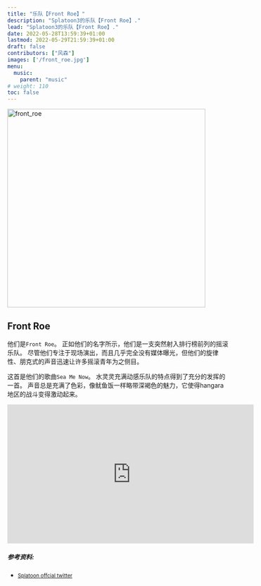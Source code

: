 ```yaml
---
title: "乐队【Front Roe】"
description: "Splatoon3的乐队【Front Roe】."
lead: "Splatoon3的乐队【Front Roe】."
date: 2022-05-28T13:59:39+01:00
lastmod: 2022-05-29T21:59:39+01:00
draft: false
contributors: ["风森"]
images: ['/front_roe.jpg']
menu:
  music:
    parent: "music"
# weight: 110
toc: false
---
```


<img src="../front_roe.jpg" title="front_roe" alt="front_roe" width="450"/>

## Front Roe
他们是`Front Roe`。
正如他们的名字所示，他们是一支突然射入排行榜前列的摇滚乐队。
尽管他们专注于现场演出，而且几乎完全没有媒体曝光，但他们的旋律性、朋克式的声音迅速让许多摇滚青年为之侧目。
  
这首是他们的歌曲`Sea Me Now`。
水灵灵充满动感乐队的特点得到了充分的发挥的一首。
声音总是充满了色彩，像鱿鱼饭一样略带深褐色的魅力，它使得hangara地区的战斗变得激动起来。

<iframe width="560" height="315" src="https://www.youtube-nocookie.com/embed/DNFukfCAdnI" title="YouTube video player" frameborder="0" allow="accelerometer; autoplay; clipboard-write; encrypted-media; gyroscope; picture-in-picture" allowfullscreen></iframe>

##### 参考资料:  
- [<small>Splatoon offcial twitter</small>](https://twitter.com/SplatoonNA/status/1530534375066062848?s=20&t=-fLRJjdgq8Oxj5DdTqRIvw)


